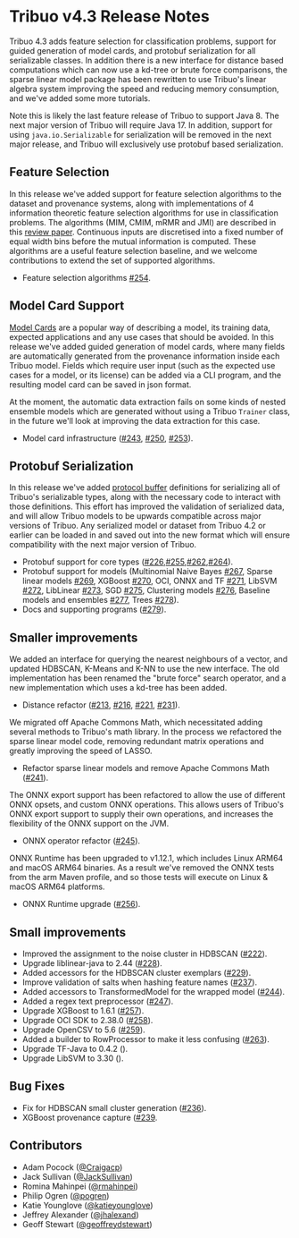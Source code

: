 # Tribuo v4.3 Release Notes

Tribuo 4.3 adds feature selection for classification problems, support for
guided generation of model cards, and protobuf serialization for all
serializable classes.  In addition there is a new interface for distance based
computations which can now use a kd-tree or brute force comparisons, the sparse
linear model package has been rewritten to use Tribuo's linear algebra system
improving the speed and reducing memory consumption, and we've added some more
tutorials.

Note this is likely the last feature release of Tribuo to support Java 8. The
next major version of Tribuo will require Java 17. In addition, support for
using `java.io.Serializable` for serialization will be removed in the next
major release, and Tribuo will exclusively use protobuf based serialization.

## Feature Selection

In this release we've added support for feature selection algorithms to the
dataset and provenance systems, along with implementations of 4 information
theoretic feature selection algorithms for use in classification problems.  The
algorithms (MIM, CMIM, mRMR and JMI) are described in this [review
paper](https://jmlr.org/papers/v13/brown12a.html). Continuous inputs are
discretised into a fixed number of equal width bins before the mutual
information is computed. These algorithms are a useful feature selection
baseline, and we welcome contributions to extend the set of supported
algorithms.

- Feature selection algorithms [#254](https://github.com/oracle/tribuo/pull/254).

## Model Card Support

[Model Cards](https://dl.acm.org/doi/10.1145/3287560.3287596) are a popular way
of describing a model, its training data, expected applications and any use
cases that should be avoided. In this release we've added guided generation of
model cards, where many fields are automatically generated from the provenance
information inside each Tribuo model. Fields which require user input (such as
the expected use cases for a model, or its license) can be added via a CLI
program, and the resulting model card can be saved in json format.

At the moment, the automatic data extraction fails on some kinds of nested
ensemble models which are generated without using a Tribuo `Trainer` class,
in the future we'll look at improving the data extraction for this case.

- Model card infrastructure ([#243](https://github.com/oracle/tribuo/pull/243), [#250](https://github.com/oracle/tribuo/pull/250), [#253](https://github.com/oracle/tribuo/pull/253)).

## Protobuf Serialization

In this release we've added [protocol
buffer](https://developers.google.com/protocol-buffers) definitions for
serializing all of Tribuo's serializable types, along with the necessary code
to interact with those definitions. This effort has improved the validation of
serialized data, and will allow Tribuo models to be upwards compatible across
major versions of Tribuo. Any serialized model or dataset from Tribuo 4.2 or
earlier can be loaded in and saved out into the new format which will ensure
compatibility with the next major version of Tribuo.

- Protobuf support for core types ([#226](https://github.com/oracle/tribuo/pull/226),[#255](https://github.com/oracle/tribuo/pull/255),[#262](https://github.com/oracle/tribuo/pull/262),[#264](https://github.com/oracle/tribuo/pull/264)).
- Protobuf support for models (Multinomial Naive Bayes [#267](https://github.com/oracle/tribuo/pull/267), Sparse linear models [#269](https://github.com/oracle/tribuo/pull/269), XGBoost [#270](https://github.com/oracle/tribuo/pull/270), OCI, ONNX and TF [#271](https://github.com/oracle/tribuo/pull/271), LibSVM [#272](https://github.com/oracle/tribuo/pull/272), LibLinear [#273](https://github.com/oracle/tribuo/pull/273), SGD [#275](https://github.com/oracle/tribuo/pull/275), Clustering models [#276](https://github.com/oracle/tribuo/pull/276), Baseline models and ensembles [#277](https://github.com/oracle/tribuo/pull/277), Trees [#278](https://github.com/oracle/tribuo/pull/278)).
- Docs and supporting programs ([#279](https://github.com/oracle/tribuo/pull/279)).

## Smaller improvements

We added an interface for querying the nearest neighbours of a vector, and
updated HDBSCAN, K-Means and K-NN to use the new interface. The old
implementation has been renamed the "brute force" search operator, and a new
implementation which uses a kd-tree has been added.

- Distance refactor ([#213](https://github.com/oracle/tribuo/pull/213), [#216](https://github.com/oracle/tribuo/pull/216), [#221](https://github.com/oracle/tribuo/pull/221), [#231](https://github.com/oracle/tribuo/pull/231)).

We migrated off Apache Commons Math, which necessitated adding several methods
to Tribuo's math library. In the process we refactored the sparse linear model
code, removing redundant matrix operations and greatly improving the speed of
LASSO.

- Refactor sparse linear models and remove Apache Commons Math ([#241](https://github.com/oracle/tribuo/pull/241)).

The ONNX export support has been refactored to allow the use of different ONNX
opsets, and custom ONNX operations. This allows users of Tribuo's ONNX export
support to supply their own operations, and increases the flexibility of the
ONNX support on the JVM.

- ONNX operator refactor ([#245](https://github.com/oracle/tribuo/pull/245)).

ONNX Runtime has been upgraded to v1.12.1, which includes Linux ARM64 and macOS
ARM64 binaries. As a result we've removed the ONNX tests from the arm Maven
profile, and so those tests will execute on Linux & macOS ARM64 platforms.

- ONNX Runtime upgrade ([#256](https://github.com/oracle/tribuo/pull/256)).

## Small improvements

- Improved the assignment to the noise cluster in HDBSCAN ([#222](https://github.com/oracle/tribuo/pull/222)).
- Upgrade liblinear-java to 2.44 ([#228](https://github.com/oracle/tribuo/pull/228)).
- Added accessors for the HDBSCAN cluster exemplars ([#229](https://github.com/oracle/tribuo/pull/229)).
- Improve validation of salts when hashing feature names ([#237](https://github.com/oracle/tribuo/pull/237)).
- Added accessors to TransformedModel for the wrapped model ([#244](https://github.com/oracle/tribuo/pull/244)).
- Added a regex text preprocessor ([#247](https://github.com/oracle/tribuo/pull/247)).
- Upgrade XGBoost to 1.6.1 ([#257](https://github.com/oracle/tribuo/pull/257)).
- Upgrade OCI SDK to 2.38.0 ([#258](https://github.com/oracle/tribuo/pull/258)).
- Upgrade OpenCSV to 5.6 ([#259](https://github.com/oracle/tribuo/pull/259)).
- Added a builder to RowProcessor to make it less confusing ([#263](https://github.com/oracle/tribuo/pull/263)).
- Upgrade TF-Java to 0.4.2 ([]()).
- Upgrade LibSVM to 3.30 ([]()).

## Bug Fixes

- Fix for HDBSCAN small cluster generation ([#236](https://github.com/oracle/tribuo/pull/236)).
- XGBoost provenance capture ([#239](https://github.com/oracle/tribuo/pull/239).

## Contributors

- Adam Pocock ([@Craigacp](https://github.com/Craigacp))
- Jack Sullivan ([@JackSullivan](https://github.com/JackSullivan))
- Romina Mahinpei ([@rmahinpei](https://github.com/rmahinpei))
- Philip Ogren ([@pogren](https://github.com/pogren))
- Katie Younglove ([@katieyounglove](https://github.com/katieyounglove))
- Jeffrey Alexander ([@jhalexand](https://github.com/jhalexand))
- Geoff Stewart ([@geoffreydstewart](https://github.com/geoffreydstewart))

